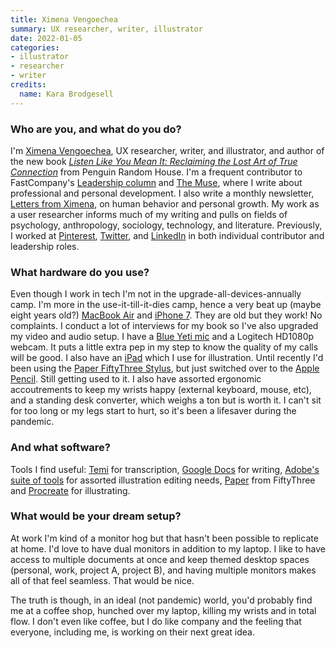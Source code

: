 ```yaml
---
title: Ximena Vengoechea
summary: UX researcher, writer, illustrator
date: 2022-01-05
categories:
- illustrator
- researcher
- writer
credits:
  name: Kara Brodgesell
---
```


### Who are you, and what do you do?

I'm [Ximena Vengoechea](https://www.ximenavengoechea.com/ "Ximena's website."), UX researcher, writer, and illustrator, and author of the new book [_Listen Like You Mean It: Reclaiming the Lost Art of True Connection_](https://www.ximenavengoechea.com/listenlikeyoumeanit "Ximena's book on making connections.") from Penguin Random House. I'm a frequent contributor to FastCompany's [Leadership column](https://www.fastcompany.com/user/ximena-vengoechea "Ximena's posts on FastCompany.") and [The Muse](https://www.themuse.com/author/ximena-vengoechea "Ximena's posts on The Muse."), where I write about professional and personal development. I also write a monthly newsletter, [Letters from Ximena](https://ximena.substack.com/ "Ximena's newsletter."), on human behavior and personal growth. My work as a user researcher informs much of my writing and pulls on fields of psychology, anthropology, sociology, technology, and literature. Previously, I worked at [Pinterest][], [Twitter][], and [LinkedIn][] in both individual contributor and leadership roles.

### What hardware do you use?

Even though I work in tech I'm not in the upgrade-all-devices-annually camp. I'm more in the use-it-till-it-dies camp, hence a very beat up (maybe eight years old?) [MacBook Air][macbook-air] and [iPhone 7][iphone-7]. They are old but they work! No complaints. I conduct a lot of interviews for my book so I've also upgraded my video and audio setup. I have a [Blue Yeti mic][yeti] and a Logitech HD1080p webcam. It puts a little extra pep in my step to know the quality of my calls will be good. I also have an [iPad][] which I use for illustration. Until recently I'd been using the [Paper FiftyThree Stylus][pencil], but just switched over to the [Apple Pencil][apple-pencil]. Still getting used to it. I also have assorted ergonomic accoutrements to keep my wrists happy (external keyboard, mouse, etc), and a standing desk converter, which weighs a ton but is worth it. I can't sit for too long or my legs start to hurt, so it's been a lifesaver during the pandemic.

### And what software?

Tools I find useful: [Temi][] for transcription, [Google Docs][google-docs] for writing, [Adobe's suite of tools][creative-suite] for assorted illustration editing needs, [Paper][paper-ios] from FiftyThree and [Procreate][procreate-ios] for illustrating.

### What would be your dream setup?

At work I'm kind of a monitor hog but that hasn't been possible to replicate at home. I'd love to have dual monitors in addition to my laptop. I like to have access to multiple documents at once and keep themed desktop spaces (personal, work, project A, project B), and having multiple monitors makes all of that feel seamless. That would be nice.

The truth is though, in an ideal (not pandemic) world, you'd probably find me at a coffee shop, hunched over my laptop, killing my wrists and in total flow. I don't even like coffee, but I do like company and the feeling that everyone, including me, is working on their next great idea.

[apple-pencil]: https://www.apple.com/apple-pencil/ "A stylus for the iPad Pro."
[creative-suite]: https://www.adobe.com/creativecloud.html "A collection of design tools."
[google-docs]: https://en.wikipedia.org/wiki/Google_Docs "A web-based office suite."
[ipad]: https://www.apple.com/ipad/ "A tablet device."
[iphone-7]: https://en.wikipedia.org/wiki/IPhone_7 "A 4.7 inch iOS smartphone."
[linkedin]: https://www.linkedin.com "A business-focused social network."
[macbook-air]: https://www.apple.com/macbook-air/ "A very thin laptop."
[paper-ios]: https://www.fiftythree.com/paper "A notebook/drawing app."
[pencil]: https://www.fiftythree.com/pencil "An iPad stylus."
[pinterest]: https://www.pinterest.com/ "An online 'pinboard' service."
[procreate-ios]: https://itunes.apple.com/us/app/procreate/id425073498 "A powerful illustration app."
[temi]: http://web.archive.org/web/20221221004114/https://www.temi.com/ "A speech to text transcription service."
[twitter]: https://twitter.com/ "An online micro-blogging platform."
[yeti]: http://bluemic.com/yeti/ "A USB microphone."
